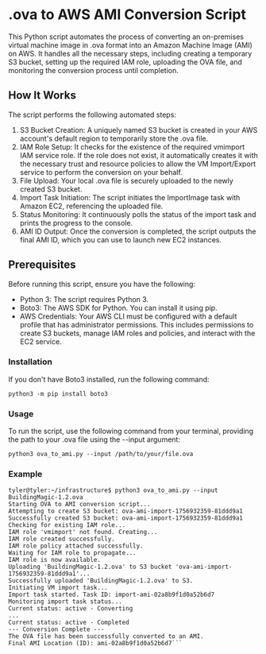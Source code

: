 # .ova to AWS AMI Conversion Script
This Python script automates the process of converting an on-premises virtual machine image in .ova format into an Amazon Machine Image (AMI) on AWS. It handles all the necessary steps, including creating a temporary S3 bucket, setting up the required IAM role, uploading the OVA file, and monitoring the conversion process until completion.

## How It Works
The script performs the following automated steps:
1. S3 Bucket Creation: A uniquely named S3 bucket is created in your AWS account's default region to temporarily store the .ova file.
2. IAM Role Setup: It checks for the existence of the required vmimport IAM service role. If the role does not exist, it automatically creates it with the necessary trust and resource policies to allow the VM Import/Export service to perform the conversion on your behalf.
3. File Upload: Your local .ova file is securely uploaded to the newly created S3 bucket.
4. Import Task Initiation: The script initiates the ImportImage task with Amazon EC2, referencing the uploaded file.
5. Status Monitoring: It continuously polls the status of the import task and prints the progress to the console.
6. AMI ID Output: Once the conversion is completed, the script outputs the final AMI ID, which you can use to launch new EC2 instances.

## Prerequisites
Before running this script, ensure you have the following:
- Python 3: The script requires Python 3.
- Boto3: The AWS SDK for Python. You can install it using pip.
- AWS Credentials: Your AWS CLI must be configured with a default profile that has administrator permissions. This includes permissions to create S3 buckets, manage IAM roles and policies, and interact with the EC2 service.
### Installation
If you don't have Boto3 installed, run the following command:

```python3 -m pip install boto3```

### Usage
To run the script, use the following command from your terminal, providing the path to your .ova file using the --input argument:

```python3 ova_to_ami.py --input /path/to/your/file.ova```




### Example
```
tyler@tyler:~/infrastructure$ python3 ova_to_ami.py --input BuildingMagic-1.2.ova
Starting OVA to AMI conversion script...
Attempting to create S3 bucket: ova-ami-import-1756932359-81ddd9a1
Successfully created S3 bucket: ova-ami-import-1756932359-81ddd9a1
Checking for existing IAM role...
IAM role 'vmimport' not found. Creating...
IAM role created successfully.
IAM role policy attached successfully.
Waiting for IAM role to propagate...
IAM role is now available.
Uploading 'BuildingMagic-1.2.ova' to S3 bucket 'ova-ami-import-1756932359-81ddd9a1'...
Successfully uploaded 'BuildingMagic-1.2.ova' to S3.
Initiating VM import task...
Import task started. Task ID: import-ami-02a8b9f1d0a52b6d7
Monitoring import task status...
Current status: active - Converting
...
Current status: active - Completed
--- Conversion Complete ---
The OVA file has been successfully converted to an AMI.
Final AMI Location (ID): ami-02a8b9f1d0a52b6d7```
